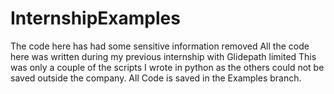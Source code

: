# InternshipExamples
The code here has had some sensitive information removed
All the code here was written during my previous internship with Glidepath limited
This was only a couple of the scripts I wrote in python as the others could not be saved outside the company.
All Code is saved in the Examples branch.
